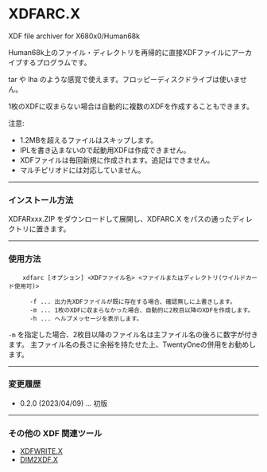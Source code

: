 # XDFARC.X

XDF file archiver for X680x0/Human68k

Human68k上のファイル・ディレクトリを再帰的に直接XDFファイルにアーカイブするプログラムです。

tar や lha のような感覚で使えます。フロッピーディスクドライブは使いません。

1枚のXDFに収まらない場合は自動的に複数のXDFを作成することもできます。

注意:
- 1.2MBを超えるファイルはスキップします。
- IPLを書き込まないので起動用XDFは作成できません。
- XDFファイルは毎回新規に作成されます。追記はできません。
- マルチピリオドには対応していません。

---

### インストール方法

XDFARxxx.ZIP をダウンロードして展開し、XDFARC.X をパスの通ったディレクトリに置きます。

---

### 使用方法

        xdfarc [オプション] <XDFファイル名> <ファイルまたはディレクトリ(ワイルドカード使用可)>

          -f ... 出力先XDFファイルが既に存在する場合、確認無しに上書きします。
          -m ... 1枚のXDFに収まらなかった場合、自動的に2枚目以降のXDFを作成します。
          -h ... ヘルプメッセージを表示します。

`-m` を指定した場合、2枚目以降のファイル名は主ファイル名の後ろに数字が付きます。
主ファイル名の長さに余裕を持たせた上、TwentyOneの併用をお勧めします。

---

### 変更履歴

* 0.2.0 (2023/04/09) ... 初版

---

### その他の XDF 関連ツール

- [XDFWRITE.X](https://github.com/tantanGH/xdfwrite)
- [DIM2XDF.X](https://github.com/tantanGH/dim2xdf)

